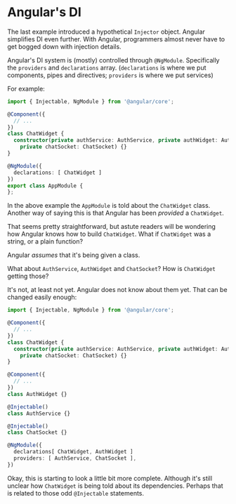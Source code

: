 # Angular's DI

The last example introduced a hypothetical `Injector` object. Angular simplifies DI even further. With Angular, programmers almost never have to get bogged down with injection details.

Angular's DI system is \(mostly\) controlled through `@NgModule`. Specifically the `providers` and `declarations` array. \(`declarations` is where we put components, pipes and directives; `providers` is where we put services\)

For example:

```typescript
import { Injectable, NgModule } from '@angular/core';

@Component({
  // ...
})
class ChatWidget {
  constructor(private authService: AuthService, private authWidget: AuthWidget,
    private chatSocket: ChatSocket) {}
}

@NgModule({
  declarations: [ ChatWidget ]
})
export class AppModule {
};
```

In the above example the `AppModule` is told about the `ChatWidget` class. Another way of saying this is that Angular has been _provided_ a `ChatWidget`.

That seems pretty straightforward, but astute readers will be wondering how Angular knows how to build `ChatWidget`. What if `ChatWidget` was a string, or a plain function?

Angular _assumes_ that it's being given a class.

What about `AuthService`, `AuthWidget` and `ChatSocket`? How is `ChatWidget` getting those?

It's not, at least not yet. Angular does not know about them yet. That can be changed easily enough:

```typescript
import { Injectable, NgModule } from '@angular/core';

@Component({
  // ...
})
class ChatWidget {
  constructor(private authService: AuthService, private authWidget: AuthWidget,
    private chatSocket: ChatSocket) {}
}

@Component({
  // ...
})
class AuthWidget {}

@Injectable()
class AuthService {}

@Injectable()
class ChatSocket {}

@NgModule({
  declarations[ ChatWidget, AuthWidget ]
  providers: [ AuthService, ChatSocket ],
})
```

Okay, this is starting to look a little bit more complete. Although it's still unclear how `ChatWidget` is being told about its dependencies. Perhaps that is related to those odd `@Injectable` statements.

